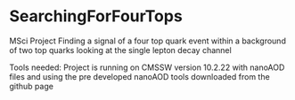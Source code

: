 # SearchingForFourTops
MSci Project 
Finding a signal of a four top quark event within a background of two top quarks looking at the single lepton decay channel

Tools needed:
Project is running on CMSSW version 10.2.22 with nanoAOD files and using the pre developed nanoAOD tools downloaded from the github page
